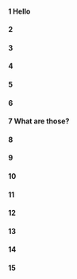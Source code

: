 #### 1 Hello
#### 2
#### 3
#### 4
#### 5
#### 6
#### 7 What are those?
#### 8
#### 9
#### 10
#### 11
#### 12
#### 13
#### 14
#### 15